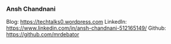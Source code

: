 ### Ansh Chandnani 

Blog: https://techtalks0.wordpress.com
LinkedIn: https://www.linkedin.com/in/ansh-chandnani-512165149/
Github: https://github.com/mrdebator


